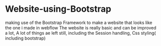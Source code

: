 # Website-using-Bootstrap
making use of the Bootstrap Framework to make a website that looks like the one i made in webflow
The website is really basic and can be improved a lot,
A lot of things ae left still,
including the Session handling,
Css styling( including bootstrap)
